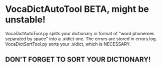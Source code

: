 # VocaDictAutoTool BETA, might be unstable!
VocaDictAutoTool.py splits your dictionary in format of "word <tab> phonemes separated by space" into a .xidict one. The errors are stored in errors.log.
VocaDictSortTool.py sorts your .xidict, which is NECESSARY.
## DON'T FORGET TO SORT YOUR DICTIONARY!
